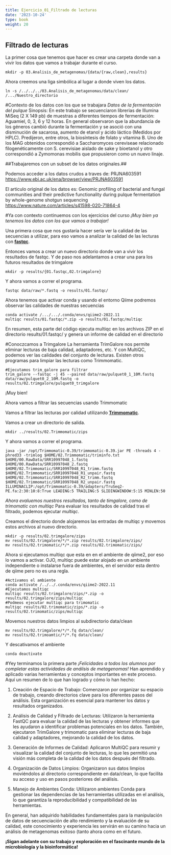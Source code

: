 ```yaml
---
title: Ejercicio_01_Filtrado de lecturas
date: '2023-10-24'
type: book
weight: 20
---
```


## Filtrado de lecturas

La primer cosa que tenemos que hacer es crear una carpeta donde van a vivir los datos que vamos a trabajar durante el curso.

```
mkdir -p 03.Analisis_de_metagenomas/{data/{raw,clean},results}
```

Ahora creemos una liga simbólica al lugar a donde viven los datos.

```
ln -s /../../../03.Analisis_de_metagenomas/data/clean/ /.../Nuestro_directorio
```
#Contexto de los datos con los que se trabajara
*Datos de la fermentación del pulque*
Sinopsis: En este trabajo se secuenciaron librerias de Illumina MiSeq (2 X 149 pb) de muestras a diferentes tiempos de fermentación: Aguamiel, 0, 3, 6 y 12 horas. En general observaron que la abundancia de los géneros cambió durante la fermentación y se asoció con una disminución de sacarosa, aumento de etanol y ácido láctico (Medidos por HPLC). Predijeron, entre otros, la biosíntesis de folato y vitamina B. Uno de los MAG obtenidos correspondió a Saccharomyces cereviseae relacionado filogenéticamente con S. cerevisiae aislado de sake y bioetanol y otro correspondió a Zymomonas mobilis que propusieron como un nuevo linaje.

##Trabajaremos con un subset de los datos originales.##

Podemos acceder a los datos crudos a traves de: PRJNA603591 https://www.ebi.ac.uk/ena/browser/view/PRJNA603591

El articulo original de los datos es: Genomic profiling of bacterial and fungal communities and their predictive functionality during pulque fermentation by whole-genome shotgun sequencing https://www.nature.com/articles/s41598-020-71864-4

#Ya con contexto continuemos con los ejercicios del curso
*¡Muy bien ya tenemos los datos con los que vamos a trabajar!*

Una primera cosa que nos gustaría hacer sería ver la calidad de las secuencias a utilizar, para eso vamos a analizar la calidad de las lecturas con  [**fastqc**](https://www.bioinformatics.babraham.ac.uk/projects/fastqc/).

Entonces vamos a crear un nuevo directorio donde van a vivir los resultados de fastqc.
 Y de paso nos adelantamos a crear una para los futuros resultados de trimgalore

```
mkdir -p results/{01.fastqc,02.trimgalore}
```

Y ahora vamos a correr el programa.

```
fastqc data/raw/*.fastq -o results/01.fastqc/
```

Ahora tenemos que activar conda y usando el entorno Qiime podremos observar las calidades de nuestras secuencias 

```
conda activate /.../.../.conda/envs/qiime2-2022.11
multiqc results/01.fastqc/*.zip -o results/01.fastqc/multiqc
```
En resumen, esta parte del código ejecuta multiqc en los archivos ZIP en el directorio results/01.fastqc/ y genera un informe de calidad en el directorio 

#Conoczcamos a Trimgalore
La herramienta TrimGalore nos permite eliminar lecturas de baja calidad, adaptadores, etc. Y con MultiQC, podemos ver las calidades del conjunto de lecturas. Existen otros programas para limpiar las lecturas como Trimmomatic.

```
#Ejecutamos trim_galore para filtrar
trim_galore --fastqc -j 45 --paired data/raw/pulquet0_1_10M.fastq data/raw/pulquet0_2_10M.fastq -o results/02.trimgalore/pulquet0_trimgalore
```

¡Muy bien!

Ahora vamos a filtrar las secuencias usando Trimmomatic

Vamos a filtrar las lecturas por calidad utilizando [**Trimmomatic**](http://www.usadellab.org/cms/?page=trimmomatic).

Vamos a crear un directorio de salida.

```
mkdir ../results/02.Trimmomatic/zips
```

Y ahora vamos a correr el programa.

```
java -jar /opt/Trimmomatic-0.39/trimmomatic-0.39.jar PE -threads 4 -phred33 -trimlog $HOME/02.Trimmomatic/triminfo.txt $HOME/00.RawData/SRR10997048_1.fastq $HOME/00.RawData/SRR10997048_2.fastq  $HOME/02.Trimmomatic/SRR10997048_R1_trimm.fastq  $HOME/02.Trimmomatic/SRR10997048_R1_unpair.fastq $HOME/02.Trimmomatic/SRR10997048_R2_trimm.fastq $HOME/02.Trimmomatic/SRR10997048_R2_unpair.fastq ILLUMINACLIP:/opt/Trimmomatic-0.39/adapters/TruSeq2-PE.fa:2:30:10:8:True LEADING:5 TRAILING:5 SLIDINGWINDOW:5:15 MINLEN:50
```

*Ahora evaluemos nuestros resultados, tanto de timgalore, como de trimomatic con multiqc*
Para evaluar los resultados de calidad tras el filtrado, podemos ejecutar *multiqc*.

Creamos el directorio donde alojaremos las entradas de multiqc y movemos estos archivos al nuevo directorio.

```
mkdir -p results/02.trimgalore/zips
mv results/02.trimgalore/*/*.zip results/02.trimgalore/zips/
mv results/02.trimomatic/*/*.zip results/02.trimomatic/zips/
```

Ahora si ejecutamos multiqc que esta en en el ambiente de qiime2, por eso lo vamos a activar. OJO, multiqc puede estar alojado en un ambiente independiente o instalarse fuera de ambientes, en el servidor esta dentro de qiime pero no es una regla.

```
#Activamos el ambiente
conda activate /../../.conda/envs/qiime2-2022.11
#Ejecutamos multiqc
multiqc results/02.trimgalore/zips/*.zip -o results/02.trimgalore/zips/multiqc
#Podmeos ejecutar multiqc para trimomatic
multiqc results/02.trimomatic/zips/*.zip -o results/02.trimomatic/zips/multiqc 
```

Movemos nuestros datos limpios al subdirectorio data/clean

```
mv results/02.trimgalore/*/*.fq data/clean/
mv results/02.trimoamtic/*/*.fq data/clean/
```
Y descativamos el ambiente

```
conda deactivate
```
#Yey terminamos la primera parte 
*¡Felicidades a todos los alumnos por completar estas actividades de análisis de metagenomas!*
 Han aprendido y aplicado varias herramientas y conceptos importantes en este proceso. 
 Aquí un resumen de lo que han logrado y cómo lo han hecho:

 1. Creación de Espacio de Trabajo: Comenzaron por organizar su espacio de trabajo, creando directorios clave para los diferentes pasos del análisis. Esta organización es esencial para mantener los datos y resultados organizados.

 2. Análisis de Calidad y Filtrado de Lecturas: Utilizaron la herramienta FastQC para evaluar la calidad de las lecturas y obtener informes que les ayudaron a identificar problemas potenciales en los datos. También, ejecutaron TrimGalore y trimomatic para eliminar lecturas de baja calidad y adaptadores, mejorando la calidad de los datos.

 3. Generación de Informes de Calidad: Aplicaron MultiQC para resumir y visualizar la calidad del conjunto de lecturas, lo que les permitió una visión más completa de la calidad de los datos después del filtrado.

 4. Organización de Datos Limpios: Organizaron sus datos limpios moviéndolos al directorio correspondiente en data/clean, lo que facilita su acceso y uso en pasos posteriores del análisis.

 5. Manejo de Ambientes Conda: Utilizaron ambientes Conda para gestionar las dependencias de las herramientas utilizadas en el análisis, lo que garantiza la reproducibilidad y compatibilidad de las herramientas.

En general, han adquirido habilidades fundamentales para la manipulación de datos de secuenciación de alto rendimiento y la evaluación de su calidad, este conocimiento y experiencia les servirán en su camino hacia un análisis de metagenomas exitoso (tanto ahora como en el futuro.

**¡Sigan adelante con su trabajo y exploración en el fascinante mundo de la microbiología y la bioinformática!**
